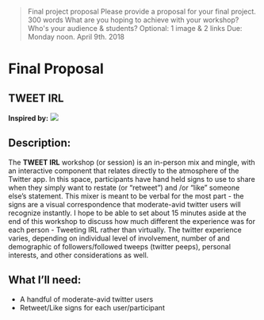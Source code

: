 >Final project proposal
Please provide a proposal for your final project.
300 words
What are you hoping to achieve with your workshop?
Who's your audience & students?
Optional: 1 image & 2 links
Due: Monday noon. April 9th. 2018

# Final Proposal

## TWEET IRL

**Inspired by:**
![](https://raw.githubusercontent.com/stephaniepaige/teachingasart2018/master/assignments/8_Finalproposal/meetirl.png)

## Description:
The **TWEET IRL** workshop (or session) is an in-person mix and mingle, with an interactive component that relates directly to the atmosphere of the Twitter app. In this space, participants have hand held signs to use to share when they simply want to restate (or “retweet”) and /or “like” someone else’s statement. This mixer is meant to be verbal for the most part - the signs are a visual correspondence that moderate-avid twitter users will recognize instantly. I hope to be able to set about 15 minutes aside at the end of this workshop to discuss how much different the experience was for each person - Tweeting IRL rather than virtually. The twitter experience varies, depending on individual level of involvement, number of and demographic of followers/followed tweeps (twitter peeps), personal interests, and other considerations as well.

## What I’ll need:
* A handful of moderate-avid twitter users
* Retweet/Like signs for each user/participant
